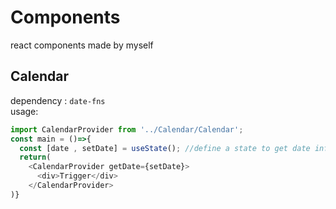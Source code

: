 # Components

react components made by myself

## Calendar  
dependency : `date-fns`  
usage:
```JavaScript
import CalendarProvider from '../Calendar/Calendar';
const main = ()=>{
  const [date , setDate] = useState(); //define a state to get date information from calendar
  return(
    <CalendarProvider getDate={setDate}>
      <div>Trigger</div>
    </CalendarProvider>
)}
```
